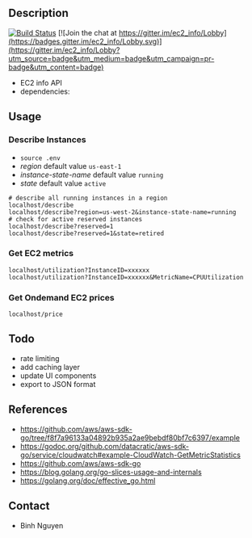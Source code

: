 ## Description

[![Build Status](https://travis-ci.org/supernova106/ec2_info.svg)](https://travis-ci.org/supernova106/ec2_info)
[![Join the chat at https://gitter.im/ec2_info/Lobby](https://badges.gitter.im/ec2_info/Lobby.svg)](https://gitter.im/ec2_info/Lobby?utm_source=badge&utm_medium=badge&utm_campaign=pr-badge&utm_content=badge)
- EC2 info API
- dependencies:

## Usage
### Describe Instances
- `source .env`
- *region* default value `us-east-1`
- *instance-state-name* default value `running`
- *state* default value `active`

```
# describe all running instances in a region
localhost/describe
localhost/describe?region=us-west-2&instance-state-name=running
# check for active reserved instances
localhost/describe?reserved=1
localhost/describe?reserved=1&state=retired
```

### Get EC2 metrics
```
localhost/utilization?InstanceID=xxxxxx
localhost/utilization?InstanceID=xxxxxx&MetricName=CPUUtilization
```

### Get Ondemand EC2 prices
```
localhost/price
```

## Todo
- rate limiting
- add caching layer
- update UI components
- export to JSON format

## References
- https://github.com/aws/aws-sdk-go/tree/f8f7a96133a04892b935a2ae9bebdf80bf7c6397/example 
- https://godoc.org/github.com/datacratic/aws-sdk-go/service/cloudwatch#example-CloudWatch-GetMetricStatistics 
- https://github.com/aws/aws-sdk-go 
- https://blog.golang.org/go-slices-usage-and-internals
- https://golang.org/doc/effective_go.html

## Contact
- Binh Nguyen
